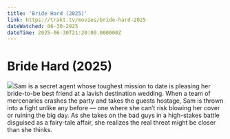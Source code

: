 ```yaml
---
title: 'Bride Hard (2025)' 
link: https://trakt.tv/movies/bride-hard-2025
dateWatched: 06-30-2025
dateTime: 2025-06-30T21:20:00.000000Z
---
```

# Bride Hard (2025)

![](https://walter-r2.trakt.tv/images/movies/000/904/965/fanarts/thumb/81f4797c40.jpg)Sam is a secret agent whose toughest mission to date is pleasing her bride-to-be best friend at a lavish destination wedding. When a team of mercenaries crashes the party and takes the guests hostage, Sam is thrown into a fight unlike any before — one where she can’t risk blowing her cover or ruining the big day. As she takes on the bad guys in a high-stakes battle disguised as a fairy-tale affair, she realizes the real threat might be closer than she thinks.